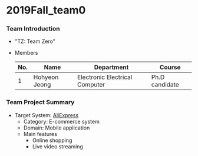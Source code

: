 # 2019Fall_team0

### Team Introduction

- "TZ: Team Zero"

- Members

  | No.  | Name          | Department                     | Course         |
  | ---- | ------------- | ------------------------------ | -------------- |
  | 1    | Hohyeon Jeong | Electronic Electrical Computer | Ph.D candidate |

  

### Team Project Summary

- Target System: [AliExpress](<https://best.aliexpress.com/?lan=en&af=29AUG19Cj0KCQjwwb3rBRDrARIsALR3XeaqZC62mGo0k7j0sbqnrpuO9iDUBRHYPlAzCO0JvSHtu9LYiI2yRzQaAmUrEALw_wcB&gclid=Cj0KCQjwwb3rBRDrARIsALR3XeaqZC62mGo0k7j0sbqnrpuO9iDUBRHYPlAzCO0JvSHtu9LYiI2yRzQaAmUrEALw_wcB&aff_platform=link-c-tool&cpt=1567647528122&sk=FOzGzlqo&aff_trace_key=468ad650da3845cbbd1748e28e74a000-1567647528122-00384-FOzGzlqo&terminal_id=07d341d7c2c7419287b886a6473d0975>) 
  - Category: E-commerce system
  - Domain: Mobile application
  - Main features
    - Online shopping
    - Live video streaming


